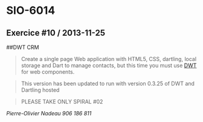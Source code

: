 SIO-6014
====================

Exercice #10 / 2013-11-25
---------------------

##DWT CRM
> Create a single page Web application with HTML5, CSS, dartling, local storage and Dart to manage contacts, but this time you must use [DWT](http://pub.dartlang.org/packages/dart_web_toolkit) for web components.

> This version has been updated to run with version 0.3.25 of DWT and Dartling hosted

> PLEASE TAKE ONLY SPIRAL #02

*Pierre-Olivier Nadeau*
*906 186 811*
